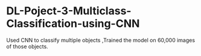 # DL-Poject-3-Multiclass-Classification-using-CNN
Used CNN to classify multiple objects ,Trained the model on 60,000 images of those objects.
